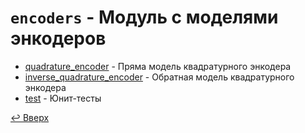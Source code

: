 # `encoders` - Модуль с моделями энкодеров

* [quadrature_encoder](quadrature_encoder.py) - Пряма модель квадратурного энкодера
* [inverse_quadrature_encoder](inverse_quadrature_encoder.py) - Обратная модель квадратурного энкодера
* [test](test) - Юнит-тесты

[↩️ Вверх](..)